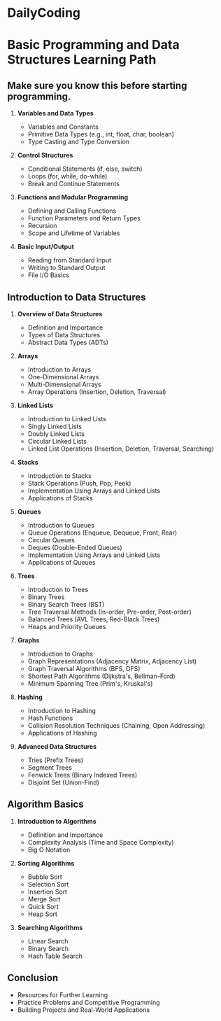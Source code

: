 # DailyCoding
# Basic Programming and Data Structures Learning Path

## Make sure you know this before starting programming.
1. **Variables and Data Types**
   - Variables and Constants
   - Primitive Data Types (e.g., int, float, char, boolean)
   - Type Casting and Type Conversion

2. **Control Structures**
   - Conditional Statements (if, else, switch)
   - Loops (for, while, do-while)
   - Break and Continue Statements

3. **Functions and Modular Programming**
   - Defining and Calling Functions
   - Function Parameters and Return Types
   - Recursion
   - Scope and Lifetime of Variables

4. **Basic Input/Output**
   - Reading from Standard Input
   - Writing to Standard Output
   - File I/O Basics

## Introduction to Data Structures
1. **Overview of Data Structures**
   - Definition and Importance
   - Types of Data Structures
   - Abstract Data Types (ADTs)

2. **Arrays**
   - Introduction to Arrays
   - One-Dimensional Arrays
   - Multi-Dimensional Arrays
   - Array Operations (Insertion, Deletion, Traversal)

3. **Linked Lists**
   - Introduction to Linked Lists
   - Singly Linked Lists
   - Doubly Linked Lists
   - Circular Linked Lists
   - Linked List Operations (Insertion, Deletion, Traversal, Searching)

4. **Stacks**
   - Introduction to Stacks
   - Stack Operations (Push, Pop, Peek)
   - Implementation Using Arrays and Linked Lists
   - Applications of Stacks

5. **Queues**
   - Introduction to Queues
   - Queue Operations (Enqueue, Dequeue, Front, Rear)
   - Circular Queues
   - Deques (Double-Ended Queues)
   - Implementation Using Arrays and Linked Lists
   - Applications of Queues

6. **Trees**
   - Introduction to Trees
   - Binary Trees
   - Binary Search Trees (BST)
   - Tree Traversal Methods (In-order, Pre-order, Post-order)
   - Balanced Trees (AVL Trees, Red-Black Trees)
   - Heaps and Priority Queues

7. **Graphs**
   - Introduction to Graphs
   - Graph Representations (Adjacency Matrix, Adjacency List)
   - Graph Traversal Algorithms (BFS, DFS)
   - Shortest Path Algorithms (Dijkstra's, Bellman-Ford)
   - Minimum Spanning Tree (Prim's, Kruskal's)

8. **Hashing**
   - Introduction to Hashing
   - Hash Functions
   - Collision Resolution Techniques (Chaining, Open Addressing)
   - Applications of Hashing

9. **Advanced Data Structures**
   - Tries (Prefix Trees)
   - Segment Trees
   - Fenwick Trees (Binary Indexed Trees)
   - Disjoint Set (Union-Find)

## Algorithm Basics
1. **Introduction to Algorithms**
   - Definition and Importance
   - Complexity Analysis (Time and Space Complexity)
   - Big O Notation

2. **Sorting Algorithms**
   - Bubble Sort
   - Selection Sort
   - Insertion Sort
   - Merge Sort
   - Quick Sort
   - Heap Sort

3. **Searching Algorithms**
   - Linear Search
   - Binary Search
   - Hash Table Search

## Conclusion
- Resources for Further Learning
- Practice Problems and Competitive Programming
- Building Projects and Real-World Applications
